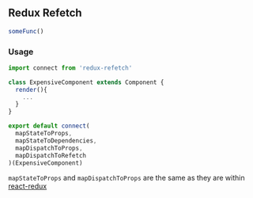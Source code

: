 ## Redux Refetch

```JavaScript
someFunc()
```

### Usage

```JavaScript
import connect from 'redux-refetch'

class ExpensiveComponent extends Component {
  render(){
    ...
  }
}

export default connect(
  mapStateToProps,
  mapStateToDependencies,
  mapDispatchToProps,
  mapDispatchToRefetch
)(ExpensiveComponent)
```

`mapStateToProps` and `mapDispatchToProps` are the same as they are within [react-redux](https://github.com/reactjs/react-redux/blob/master/docs/api.md#connectmapstatetoprops-mapdispatchtoprops-mergeprops-options)
